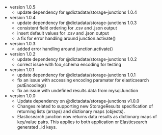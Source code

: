 - version 1.0.5
  - update dependency for @dictadata/storage-junctions 1.0.4
- version 1.0.4
  - update dependency for @dictadata/storage-junctions 1.0.3
  - consistent field ordering for .csv and .json output
  - insert default values for .csv and .json output
  - a fix for error handling around junction.activate()
- version 1.0.3
  - added error handling around junction.activate()
- version 1.0.2
  - update dependency for @dictadata/storage-junctions 1.0.2
  - correct issue with foo_schema encoding for testing
- version 1.0.1
  - update dependency for @dictadata/storage-junctions 1.0.1
  - fix an issue with accessing encoding paramater for elasticsearch putEncoding()
  - fix an issue with undefined results.data from mysqlJunction
- version 1.0.0
  - Update dependency on @dictadata/storage-junctions v1.0.0
  - Changes related to supporting new StorageResults specification of returning lists (arrays) and dictionary maps (objects).
  - Elasticsearch junction now returns data results as dictionary maps of key/value pairs. This applies to both application or Elasticsearch generated _id keys.
